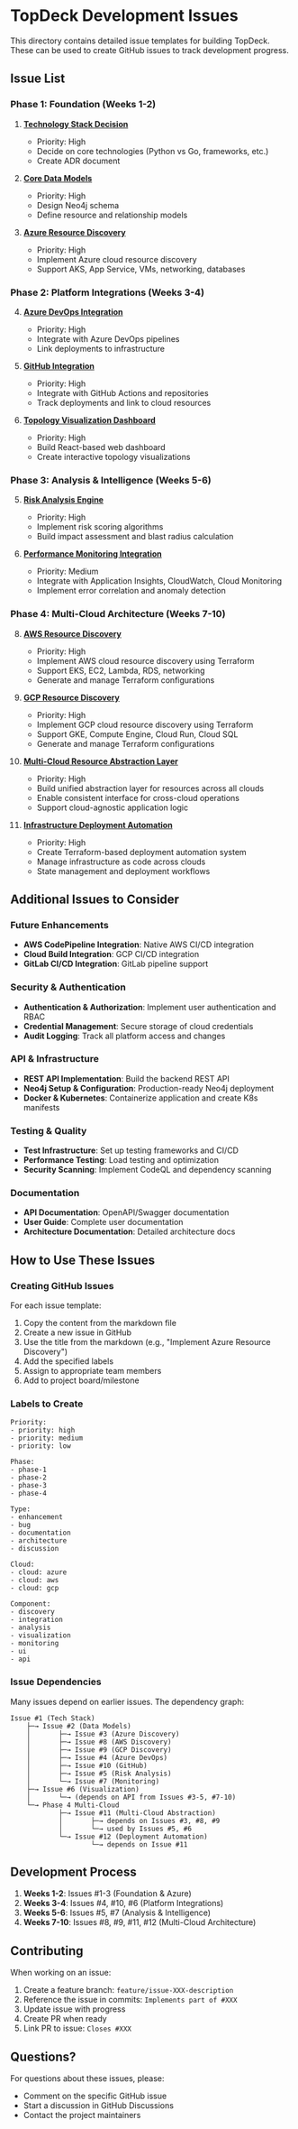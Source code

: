 # TopDeck Development Issues

This directory contains detailed issue templates for building TopDeck. These can be used to create GitHub issues to track development progress.

## Issue List

### Phase 1: Foundation (Weeks 1-2)

1. **[Technology Stack Decision](issue-001-technology-stack-decision.md)**
   - Priority: High
   - Decide on core technologies (Python vs Go, frameworks, etc.)
   - Create ADR document

2. **[Core Data Models](issue-002-core-data-models.md)**
   - Priority: High
   - Design Neo4j schema
   - Define resource and relationship models

3. **[Azure Resource Discovery](issue-003-azure-resource-discovery.md)**
   - Priority: High
   - Implement Azure cloud resource discovery
   - Support AKS, App Service, VMs, networking, databases

### Phase 2: Platform Integrations (Weeks 3-4)

4. **[Azure DevOps Integration](issue-004-azure-devops-integration.md)**
   - Priority: High
   - Integrate with Azure DevOps pipelines
   - Link deployments to infrastructure

10. **[GitHub Integration](issue-010-github-integration.md)**
    - Priority: High
    - Integrate with GitHub Actions and repositories
    - Track deployments and link to cloud resources

6. **[Topology Visualization Dashboard](issue-006-topology-visualization.md)**
   - Priority: High
   - Build React-based web dashboard
   - Create interactive topology visualizations

### Phase 3: Analysis & Intelligence (Weeks 5-6)

5. **[Risk Analysis Engine](issue-005-risk-analysis-engine.md)**
   - Priority: High
   - Implement risk scoring algorithms
   - Build impact assessment and blast radius calculation

7. **[Performance Monitoring Integration](issue-007-performance-monitoring-integration.md)**
   - Priority: Medium
   - Integrate with Application Insights, CloudWatch, Cloud Monitoring
   - Implement error correlation and anomaly detection

### Phase 4: Multi-Cloud Architecture (Weeks 7-10)

8. **[AWS Resource Discovery](issue-008-aws-resource-discovery.md)**
   - Priority: High
   - Implement AWS cloud resource discovery using Terraform
   - Support EKS, EC2, Lambda, RDS, networking
   - Generate and manage Terraform configurations

9. **[GCP Resource Discovery](issue-009-gcp-resource-discovery.md)**
   - Priority: High
   - Implement GCP cloud resource discovery using Terraform
   - Support GKE, Compute Engine, Cloud Run, Cloud SQL
   - Generate and manage Terraform configurations

11. **[Multi-Cloud Resource Abstraction Layer](issue-011-multi-cloud-abstraction-layer.md)**
    - Priority: High
    - Build unified abstraction layer for resources across all clouds
    - Enable consistent interface for cross-cloud operations
    - Support cloud-agnostic application logic

12. **[Infrastructure Deployment Automation](issue-012-infrastructure-deployment-automation.md)**
    - Priority: High
    - Create Terraform-based deployment automation system
    - Manage infrastructure as code across clouds
    - State management and deployment workflows

## Additional Issues to Consider

### Future Enhancements
- **AWS CodePipeline Integration**: Native AWS CI/CD integration
- **Cloud Build Integration**: GCP CI/CD integration
- **GitLab CI/CD Integration**: GitLab pipeline support

### Security & Authentication
- **Authentication & Authorization**: Implement user authentication and RBAC
- **Credential Management**: Secure storage of cloud credentials
- **Audit Logging**: Track all platform access and changes

### API & Infrastructure
- **REST API Implementation**: Build the backend REST API
- **Neo4j Setup & Configuration**: Production-ready Neo4j deployment
- **Docker & Kubernetes**: Containerize application and create K8s manifests

### Testing & Quality
- **Test Infrastructure**: Set up testing frameworks and CI/CD
- **Performance Testing**: Load testing and optimization
- **Security Scanning**: Implement CodeQL and dependency scanning

### Documentation
- **API Documentation**: OpenAPI/Swagger documentation
- **User Guide**: Complete user documentation
- **Architecture Documentation**: Detailed architecture docs

## How to Use These Issues

### Creating GitHub Issues

For each issue template:

1. Copy the content from the markdown file
2. Create a new issue in GitHub
3. Use the title from the markdown (e.g., "Implement Azure Resource Discovery")
4. Add the specified labels
5. Assign to appropriate team members
6. Add to project board/milestone

### Labels to Create

```
Priority:
- priority: high
- priority: medium
- priority: low

Phase:
- phase-1
- phase-2
- phase-3
- phase-4

Type:
- enhancement
- bug
- documentation
- architecture
- discussion

Cloud:
- cloud: azure
- cloud: aws
- cloud: gcp

Component:
- discovery
- integration
- analysis
- visualization
- monitoring
- ui
- api
```

### Issue Dependencies

Many issues depend on earlier issues. The dependency graph:

```
Issue #1 (Tech Stack)
    ├─→ Issue #2 (Data Models)
    │       ├─→ Issue #3 (Azure Discovery)
    │       ├─→ Issue #8 (AWS Discovery)
    │       ├─→ Issue #9 (GCP Discovery)
    │       ├─→ Issue #4 (Azure DevOps)
    │       ├─→ Issue #10 (GitHub)
    │       ├─→ Issue #5 (Risk Analysis)
    │       └─→ Issue #7 (Monitoring)
    ├─→ Issue #6 (Visualization)
    │       └─→ (depends on API from Issues #3-5, #7-10)
    └─→ Phase 4 Multi-Cloud
            ├─→ Issue #11 (Multi-Cloud Abstraction)
            │       ├─→ depends on Issues #3, #8, #9
            │       └─→ used by Issues #5, #6
            └─→ Issue #12 (Deployment Automation)
                    └─→ depends on Issue #11
```

## Development Process

1. **Weeks 1-2**: Issues #1-3 (Foundation & Azure)
2. **Weeks 3-4**: Issues #4, #10, #6 (Platform Integrations)
3. **Weeks 5-6**: Issues #5, #7 (Analysis & Intelligence)
4. **Weeks 7-10**: Issues #8, #9, #11, #12 (Multi-Cloud Architecture)

## Contributing

When working on an issue:

1. Create a feature branch: `feature/issue-XXX-description`
2. Reference the issue in commits: `Implements part of #XXX`
3. Update issue with progress
4. Create PR when ready
5. Link PR to issue: `Closes #XXX`

## Questions?

For questions about these issues, please:
- Comment on the specific GitHub issue
- Start a discussion in GitHub Discussions
- Contact the project maintainers
